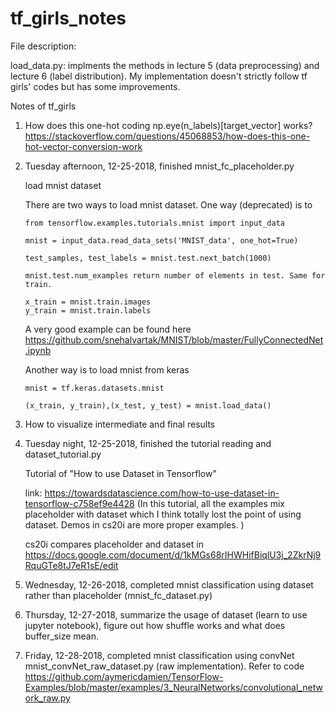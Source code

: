 # tf_girls_notes

File description:

load_data.py: implments the methods in lecture 5 (data preprocessing) and lecture 6 (label distribution). My implementation doesn't strictly follow tf girls' codes but has some improvements.

Notes of tf_girls

1. How does this one-hot coding np.eye(n_labels)[target_vector] works?
https://stackoverflow.com/questions/45068853/how-does-this-one-hot-vector-conversion-work

2. Tuesday afternoon, 12-25-2018, finished mnist_fc_placeholder.py 

    load mnist dataset 

    There are two ways to load mnist dataset. One way (deprecated) is to 

       from tensorflow.examples.tutorials.mnist import input_data
 
       mnist = input_data.read_data_sets('MNIST_data', one_hot=True)
 
       test_samples, test_labels = mnist.test.next_batch(1000)
       
       mnist.test.num_examples return number of elements in test. Same for train.
       
       x_train = mnist.train.images
       y_train = mnist.train.labels
       
    A very good example can be found here https://github.com/snehalvartak/MNIST/blob/master/FullyConnectedNet.ipynb
 
    Another way is to load mnist from keras
 
       mnist = tf.keras.datasets.mnist
  
       (x_train, y_train),(x_test, y_test) = mnist.load_data()
 
 3. How to visualize intermediate and final results 
 
 4. Tuesday night, 12-25-2018, finished the tutorial reading and dataset_tutorial.py
 
    Tutorial of "How to use Dataset in Tensorflow"
 
    link: https://towardsdatascience.com/how-to-use-dataset-in-tensorflow-c758ef9e4428 (In this tutorial, all the examples mix    placeholder with dataset which I think totally lost the point of using dataset. Demos in cs20i are more proper examples. )
    
    cs20i compares placeholder and dataset in https://docs.google.com/document/d/1kMGs68rIHWHifBiqlU3j_2ZkrNj9RquGTe8tJ7eR1sE/edit
    
 5. Wednesday, 12-26-2018, completed mnist classification using dataset rather than placeholder (mnist_fc_dataset.py)
 6. Thursday,  12-27-2018, summarize the usage of dataset (learn to use jupyter notebook), figure out how shuffle works and what does buffer_size mean.
 7. Friday, 12-28-2018, completed mnist classification using convNet mnist_convNet_raw_dataset.py (raw implementation). Refer to code https://github.com/aymericdamien/TensorFlow-Examples/blob/master/examples/3_NeuralNetworks/convolutional_network_raw.py
